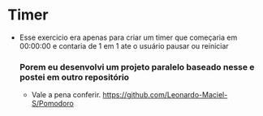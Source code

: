 # Timer
- Esse exercicio era apenas para criar um timer que começaria em 00:00:00 e contaria de 1 em 1 ate o usuário pausar ou reiniciar

  ### Porem eu desenvolvi um projeto paralelo baseado nesse e postei em outro repositório
  - Vale a pena conferir.
  https://github.com/Leonardo-Maciel-S/Pomodoro
